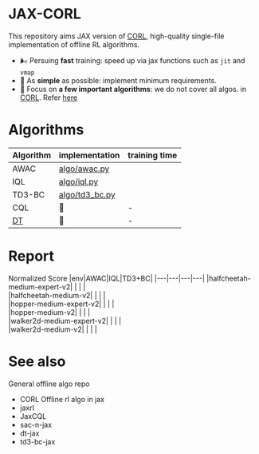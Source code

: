 # JAX-CORL
This repository aims JAX version of [CORL](https://github.com/tinkoff-ai/CORL), high-quality single-file implementation of offline RL algorithms.
- 🌬️ Persuing **fast** training: speed up via jax functions such as `jit` and `vmap`
- 🔪 As **simple** as possible: implement minimum requirements.
- 💠 Focus on **a few important algorithms**: we do not cover all algos. in [CORL](https://github.com/tinkoff-ai/CORL). Refer [here](https://github.com/nissymori/JAX-CORL/blob/main/README.md#algorithms)

# Algorithms
|Algorithm|implementation|training time|
|---|---|---|
|AWAC| [algo/awac.py](https://github.com/nissymori/JAX-CORL/blob/main/algo/awac.py) ||
|IQL|  [algo/iql.py](https://github.com/nissymori/JAX-CORL/blob/main/algo/iql.py)   || 
|TD3-BC| [algo/td3_bc.py](https://github.com/nissymori/JAX-CORL/blob/main/algo/td3bc.py)  ||  
|CQL| 🚧   |-|   
|[DT](https://arxiv.org/abs/2106.01345) | 🚧  |-| 




# Report

Normalized Score
|env|AWAC|IQL|TD3+BC|
|---|---|---|---|
|halfcheetah-medium-expert-v2|   |   |   |   
|halfcheetah-medium-v2|   |   |   |   
|hopper-medium-expert-v2|   |   |   |   
|hopper-medium-v2|   |   |   |   
|walker2d-medium-expert-v2|   |   |   |   
|walker2d-medium-v2|   |   |   |   

# See also
General offline algo repo
- CORL
Offline rl algo in jax
- jaxrl
- JaxCQL
- sac-n-jax
- dt-jax
- td3-bc-jax

